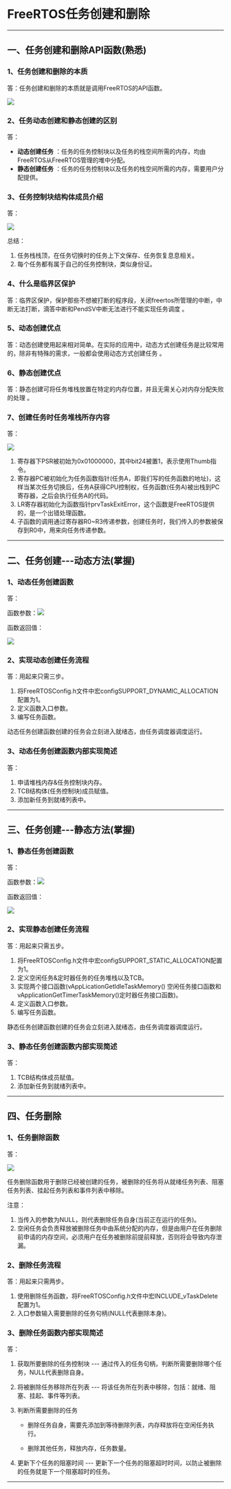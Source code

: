 # FreeRTOS任务创建和删除

------



## 一、任务创建和删除API函数(熟悉)

### 1、任务创建和删除的本质

答：任务创建和删除的本质就是调用FreeRTOS的API函数。

![](笔记图片/任务创建和删除API函数.png)



### 2、任务动态创建和静态创建的区别

答：

- **动态创建任务** ：任务的任务控制块以及任务的栈空间所需的内存，均由FreeRTOS从FreeRTOS管理的堆中分配。
- **静态创建任务** ：任务的任务控制块以及任务的栈空间所需的内存，需要用户分配提供。



### 3、任务控制块结构体成员介绍

答：

![](笔记图片/任务控制块结构体成员.png)

总结：

1. 任务栈栈顶，在任务切换时的任务上下文保存、任务恢复息息相关。
2. 每个任务都有属于自己的任务控制块，类似身份证。



### 4、什么是临界区保护

答：临界区保护，保护那些不想被打断的程序段，关闭freertos所管理的中断，中断无法打断，滴答中断和PendSV中断无法进行不能实现任务调度 。



### 5、动态创建优点

答：动态创建使用起来相对简单。在实际的应用中，动态方式创建任务是比较常用的，除非有特殊的需求，一般都会使用动态方式创建任务 。



### 6、静态创建优点

答：静态创建可将任务堆栈放置在特定的内存位置，并且无需关心对内存分配失败的处理 。



### 7、创建任务时任务堆栈所存内容

答：

![](笔记图片/任务创建时任务堆栈所存内容.png)

1. 寄存器下PSR被初始为0x01000000，其中bit24被置1，表示使用Thumb指令。
2. 寄存器PC被初始化为任务函数指针(任务A，即我们写的任务函数的地址)，这样当某次任务切换后，任务A获得CPU控制权，任务函数(任务A)被出栈到PC寄存器，之后会执行任务A的代码。
3. LR寄存器初始化为函数指针prvTaskExitError，这个函数是FreeRTOS提供的，是一个出错处理函数。
4. 子函数的调用通过寄存器R0~R3传递参数，创建任务时，我们传入的参数被保存到R0中，用来向任务传递参数。

------





## 二、任务创建---动态方法(掌握)

### 1、动态任务创建函数

答：

函数参数：![](笔记图片/动态任务创建函数参数.png)

函数返回值：

![](笔记图片/动态任务创建函数返回值.png)



### 2、实现动态创建任务流程

答：用起来只需三步。

1. 将FreeRTOSConfig.h文件中宏configSUPPORT_DYNAMIC_ALLOCATION配置为1。
2. 定义函数入口参数。
3. 编写任务函数。

动态任务创建函数创建的任务会立刻进入就绪态，由任务调度器调度运行。



### 3、动态任务创建函数内部实现简述

答：

1. 申请堆栈内存&任务控制块内存。
2. TCB结构体(任务控制块)成员赋值。
3. 添加新任务到就绪列表中。

------





## 三、任务创建---静态方法(掌握)

### 1、静态任务创建函数

答：

函数参数：![](笔记图片/静态任务创建函数参数.png)

函数返回值：

![](笔记图片/静态任务创建函数返回值.png)



### 2、实现静态创建任务流程

答：用起来只需五步。

1. 将FreeRTOSConfig.h文件中宏configSUPPORT_STATIC_ALLOCATION配置为1。
2. 定义空闲任务&定时器任务的任务堆栈以及TCB。
3. 实现两个接口函数(vAppLicationGetldleTaskMemory() 空闲任务接口函数和vApplicationGetTimerTaskMemory()定时器任务接口函数)。
4. 定义函数入口参数。
5. 编写任务函数。

静态任务创建函数创建的任务会立刻进入就绪态，由任务调度器调度运行。



### 3、静态任务创建函数内部实现简述

答：

1. TCB结构体成员赋值。
2. 添加新任务到就绪列表中。

------





## 四、任务删除

### 1、任务删除函数

答：

![](笔记图片/任务删除函数.png)

任务删除函数用于删除已经被创建的任务，被删除的任务将从就绪任务列表、阻塞任务列表、挂起任务列表和事件列表中移除。

注意：

1. 当传入的参数为NULL，则代表删除任务自身(当前正在运行的任务)。
2. 空闲任务会负责释放被删除任务中由系统分配的内存，但是由用户在任务删除前申请的内存空间，必须用户在任务被删除前提前释放，否则将会导致内存泄漏。



### 2、删除任务流程

答：用起来只需两步。

1. 使用删除任务函数，将FreeRTOSConfig.h文件中宏INCLUDE_vTaskDelete配置为1。
2. 入口参数输入需要删除的任务句柄(NULL代表删除本身)。



### 3、删除任务函数内部实现简述

答：

1. 获取所要删除的任务控制块 --- 通过传入的任务句柄，判断所需要删除哪个任务，NULL代表删除自身。

2. 将被删除任务移除所在列表 --- 将该任务所在列表中移除，包括：就绪、阻塞、挂起、事件等列表。

3. 判断所需要删除的任务

    - 删除任务自身，需要先添加到等待删除列表，内存释放将在空闲任务执行。

    - 删除其他任务，释放内存，任务数量。

4. 更新下个任务的阻塞时间 --- 更新下一个任务的阻塞超时时间，以防止被删除的任务就是下一个阻塞超时的任务。

------


